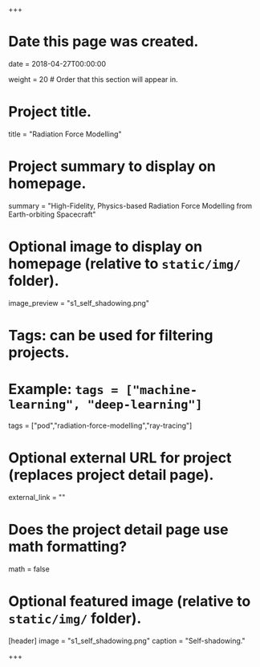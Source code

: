 +++
# Date this page was created.
date = 2018-04-27T00:00:00

weight = 20  # Order that this section will appear in.


# Project title.
title = "Radiation Force Modelling"

# Project summary to display on homepage.
summary = "High-Fidelity, Physics-based Radiation Force Modelling from Earth-orbiting Spacecraft"

# Optional image to display on homepage (relative to `static/img/` folder).
image_preview = "s1_self_shadowing.png"

# Tags: can be used for filtering projects.
# Example: `tags = ["machine-learning", "deep-learning"]`
tags = ["pod","radiation-force-modelling","ray-tracing"]

# Optional external URL for project (replaces project detail page).
external_link = ""

# Does the project detail page use math formatting?
math = false

# Optional featured image (relative to `static/img/` folder).
[header]
image = "s1_self_shadowing.png"
caption = "Self-shadowing."

+++


